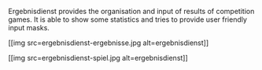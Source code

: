 Ergebnisdienst provides the organisation and input of results of competition games.
It is able to show some statistics and tries to provide user friendly input masks.

[[img src=ergebnisdienst-ergebnisse.jpg alt=ergebnisdienst]]

[[img src=ergebnisdienst-spiel.jpg alt=ergebnisdienst]]

